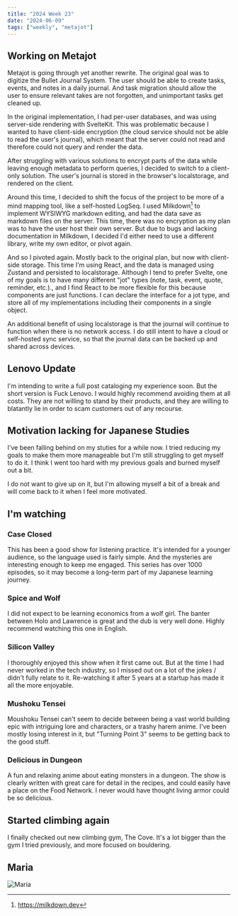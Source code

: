 ```yaml
---
title: "2024 Week 23"
date: "2024-06-09"
tags: ["weekly", "metajot"]
---
```


<script>
    import Image from '$lib/components/Image.svelte';
</script>

## Working on Metajot

Metajot is going through yet another rewrite. The original goal was to digitize
the Bullet Journal System. The user should be able to create tasks, events, and
notes in a daily journal. And task migration should allow the user to ensure
relevant takes are not forgotten, and unimportant tasks get cleaned up.

In the original implementation, I had per-user databases, and was using
server-side rendering with SvelteKit. This was problematic because I wanted to
have client-side encryption (the cloud service should not be able to read the
user's journal), which meant that the server could not read and therefore could
not query and render the data.

After struggling with various solutions to encrypt parts of the data while
leaving enough metadata to perform queries, I decided to switch to a client-only
solution. The user's journal is stored in the browser's localstorage, and
rendered on the client.

Around this time, I decided to shift the focus of the project to be more of a
mind mapping tool, like a self-hosted LogSeq. I used Milkdown[^1] to implement
WYSIWYG markdown editing, and had the data save as markdown files on the server.
This time, there was no encryption as my plan was to have the user host their
own server. But due to bugs and lacking documentation in Milkdown, I decided I'd
either need to use a different library, write my own editor, or pivot again.

And so I pivoted again. Mostly back to the original plan, but now with
client-side storage. This time I'm using React, and the data is managed using
Zustand and persisted to localstorage. Although I tend to prefer Svelte, one of
my goals is to have many different "jot" types (note, task, event, quote,
reminder, etc.)., and I find React to be more flexible for this because
components are just functions. I can declare the interface for a jot type, and
store all of my implementations including their components in a single object.

An additional benefit of using localstorage is that the journal will continue to
function when there is no network access. I do still intent to have a cloud or
self-hosted sync service, so that the journal data can be backed up and shared
across devices.

## Lenovo Update

I'm intending to write a full post cataloging my experience soon. But the short
version is Fuck Lenovo. I would highly recommend avoiding them at all costs.
They are not willing to stand by their products, and they are willing to
blatantly lie in order to scam customers out of any recourse.

## Motivation lacking for Japanese Studies

I've been falling behind on my stuties for a while now. I tried reducing my
goals to make them more manageable but I'm still struggling to get myself to do
it. I think I went too hard with my previous goals and burned myself out a bit.

I do not want to give up on it, but I'm allowing myself a bit of a break and
will come back to it when I feel more motivated.

## I'm watching

### Case Closed

This has been a good show for listening practice. It's intended for a younger
audience, so the language used is fairly simple. And the mysteries are
interesting enough to keep me engaged. This series has over 1000 episodes, so it
may become a long-term part of my Japanese learning journey.

### Spice and Wolf

I did not expect to be learning economics from a wolf girl. The banter between
Holo and Lawrence is great and the dub is very well done. Highly recommend
watching this one in English.

### Silicon Valley

I thoroughly enjoyed this show when it first came out. But at the time I had
never worked in the tech industry, so I missed out on a lot of the jokes /
didn't fully relate to it. Re-watching it after 5 years at a startup has made it
all the more enjoyable.

### Mushoku Tensei

Moushoku Tensei can't seem to decide between being a vast world building epic
with intriguing lore and characters, or a trashy harem anime. I've been mostly
losing interest in it, but "Turning Point 3" seems to be getting back to the
good stuff.

### Delicious in Dungeon

A fun and relaxing anime about eating monsters in a dungeon. The show is clearly
written with great care for detail in the recipes, and could easily have a place
on the Food Network. I never would have thought living armor could be so
delicious.

## Started climbing again

I finally checked out new climbing gym, The Cove. It's a lot bigger than the gym
I tried previously, and more focused on bouldering.

## Maria

<Image src="maria_outside.jpg" alt="Maria" />

[^1]: https://milkdown.dev
